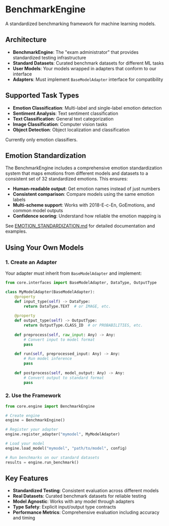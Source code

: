 
# BenchmarkEngine

A standardized benchmarking framework for machine learning models. 

## Architecture

- **BenchmarkEngine**: The "exam administrator" that provides standardized testing infrastructure
- **Standard Datasets**: Curated benchmark datasets for different ML tasks
- **User Models**: Your models wrapped in adapters that conform to our interface
- **Adapters**: Must implement `BaseModelAdapter` interface for compatibility

## Supported Task Types

- **Emotion Classification**: Multi-label and single-label emotion detection
- **Sentiment Analysis**: Text sentiment classification
- **Text Classification**: General text categorization
- **Image Classification**: Computer vision tasks
- **Object Detection**: Object localization and classification

Currently only emotion classifiers.

## Emotion Standardization

The BenchmarkEngine includes a comprehensive emotion standardization system that maps emotions from different models and datasets to a consistent set of 32 standardized emotions. This ensures:

- **Human-readable output**: Get emotion names instead of just numbers
- **Consistent comparison**: Compare models using the same emotion labels
- **Multi-scheme support**: Works with 2018-E-c-En, GoEmotions, and common model outputs
- **Confidence scoring**: Understand how reliable the emotion mapping is

See [EMOTION_STANDARDIZATION.md](docs/EMOTION_STANDARDIZATION.md) for detailed documentation and examples.

## Using Your Own Models

### 1. Create an Adapter
Your adapter must inherit from `BaseModelAdapter` and implement:

```python
from core.interfaces import BaseModelAdapter, DataType, OutputType

class MyModelAdapter(BaseModelAdapter):
    @property
    def input_type(self) -> DataType:
        return DataType.TEXT  # or IMAGE, etc.
    
    @property
    def output_type(self) -> OutputType:
        return OutputType.CLASS_ID  # or PROBABILITIES, etc.
    
    def preprocess(self, raw_input: Any) -> Any:
        # Convert input to model format
        pass
    
    def run(self, preprocessed_input: Any) -> Any:
        # Run model inference
        pass
    
    def postprocess(self, model_output: Any) -> Any:
        # Convert output to standard format
        pass
```

### 2. Use the Framework
```python
from core.engine import BenchmarkEngine

# Create engine
engine = BenchmarkEngine()

# Register your adapter
engine.register_adapter("mymodel", MyModelAdapter)

# Load your model
engine.load_model("mymodel", "path/to/model", config)

# Run benchmarks on our standard datasets
results = engine.run_benchmark()
```

## Key Features

- **Standardized Testing**: Consistent evaluation across different models
- **Real Datasets**: Curated benchmark datasets for reliable testing
- **Model Agnostic**: Works with any model through adapters
- **Type Safety**: Explicit input/output type contracts
- **Performance Metrics**: Comprehensive evaluation including accuracy and timing

